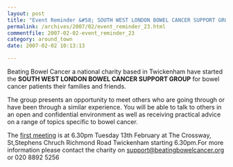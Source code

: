 ```yaml
---
layout: post
title: "Event Reminder &#58; SOUTH WEST LONDON BOWEL CANCER SUPPORT GROUP"
permalink: /archives/2007/02/event_reminder_23.html
commentfile: 2007-02-02-event_reminder_23
category: around_town
date: 2007-02-02 10:13:13

---
```


Beating Bowel Cancer a national charity based in Twickenham have started the **SOUTH WEST LONDON BOWEL CANCER SUPPORT GROUP** for bowel cancer patients their families and friends.

The group presents an opportunity to meet others who are going through or have been through a similar experience. You will be able to talk to others in an open and confidential environment as well as receiving practical advice on a range of topics specific to bowel cancer.

The [first meeting](https://stmargarets.london/event/Meeting/200702020413) is at 6.30pm Tuesday 13th February at The Crossway, St,Stephens Chruch Richmond Road Twickenham starting 6.30pm.For more information please contact the charity on <support@beatingbowelcancer.org> or 020 8892 5256
